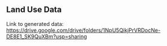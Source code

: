 ## Land Use Data

Link to generated data: https://drive.google.com/drive/folders/1NpU5QikjPrVRDocNe-DE8E1_SK9QuXBm?usp=sharing
